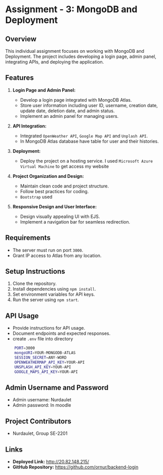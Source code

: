 # Assignment - 3: MongoDB and Deployment

## Overview
This individual assignment focuses on working with MongoDB and Deployment. The project includes developing a login page, admin panel, integrating APIs, and deploying the application.

## Features
1. **Login Page and Admin Panel:**
   - Develop a login page integrated with MongoDB Atlas.
   - Store user information including user ID, username, creation date, update date, deletion date, and admin status.
   - Implement an admin panel for managing users.

2. **API Integration:**
   - Integrated `OpenWeather API`, `Google Map API` and `Unplash API`.
   - In MongoDB Atlas database have table for user and their histories.

3. **Deployment:**
   - Deploy the project on a hosting service. I used `Microsoft Azure Virtual Machine` to get access my website
   
4. **Project Organization and Design:**
   - Maintain clean code and project structure.
   - Follow best practices for coding.
   - `Bootstrap` used
   
5. **Responsive Design and User Interface:**
   - Design visually appealing UI with EJS.
   - Implement a navigation bar for seamless redirection.

## Requirements
- The server must run on port `3000`.
- Grant IP access to Atlas from any location.

## Setup Instructions
1. Clone the repository.
2. Install dependencies using `npm install`.
3. Set environment variables for API keys.
4. Run the server using `npm start`.

## API Usage
- Provide instructions for API usage.
- Document endpoints and expected responses.
- create `.env` file into directory 
```bash
    PORT=3000
    mongoURI=YOUR-MONGODB-ATLAS
    SESSION_SECRET=ANY-WORD
    OPENWEATHERMAP_API_KEY=YOUR-API
    UNSPLASH_API_KEY=YOUR-API
    GOOGLE_MAPS_API_KEY=YOUR-API
```

## Admin Username and Password
- Admin username: Nurdaulet
- Admin password: In moodle

## Project Contributors
- Nurdaulet, Group SE-2201

## Links
- **Deployed Link:** http://20.82.148.215/
- **GitHub Repository:** https://github.com/ornur/backend-login
